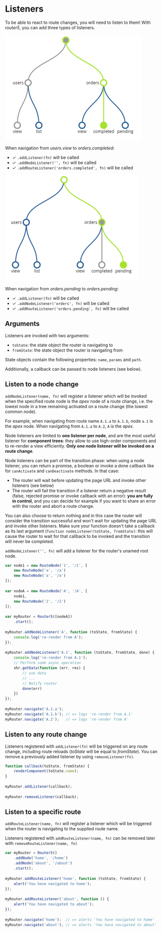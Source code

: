# Listeners

To be able to react to route changes, you will need to listen to them! With _router5_, you can
add three types of listeners.

![Navigation from 'users.view' to 'orders.completed'](/img/deactivation-activation-path.png)

When navigation from _users.view_ to _orders.completed_:

- &#x2713; `.addListener(fn)` will be called
- &#x2713; `.addNodeListener('', fn)` will be called
- &#x2713; `.addRouteListener('orders.completed', fn)` will be called


![Navigation from 'orders.completed' to 'orders.pending'](/img/deactivation-activation-path-2.png)

When navigation from _orders.pending_ to _orders.pending_:

- &#x2713; `.addListener(fn)` will be called
- &#x2713; `.addNodeListener('orders', fn)` will be called
- &#x2713; `.addRouteListener('orders.pending', fn)` will be called


## Arguments

Listeners are invoked with two arguments:

- `toState`: the state object the router is navigating to
- `fromState`: the state object the router is navigating from

State objects contain the following properties: `name`, `params` and `path`.

Additionally, a callback can be passed to node listeners (see below).

## Listen to a node change

`addNodeListener(name, fn)` will register a listener which will be invoked when the specified route node
is the _apex_ node of a route change, i.e. the lowest node in a tree remaining activated on a route change (the lowest
common node).

For example, when navigating from route name `A.1.a` to `A.1.b`, node `a.1` is the _apex_ node. When navigating
from `A.1.a` to `A.2`, `A` is the _apex_.

Node listeners are limited to __one listener per node__, and are the most useful listener for __component trees__:
they allow to use high-order components and to re-render a view efficiently. __Only one node listener will
be invoked on a route change__.

Node listeners can be part of the transition phase: when using a node listener, you can return a promise,
a boolean or invoke a done callback like for `canActivate` and `canDeactivate` methods. In that case:

- The router will wait before updating the page URL and invoke other listeners (see below)
- The router will fail the transition if a listener return a negative result (false, rejected
promise or invoke callback with an error): __you are fully in control__, and you can decide
for example if you want to share an error with the router and abort a route change.

You can also choose to return nothing and in this case the router will consider the transition successful and
won't wait for updating the page URL and invoke other listeners. Make sure your function doesn't take a callback as its
last argument (`function nodeListener(toState, fromState)`: this will cause the router to wait for that callback
to be invoked and the transition will never be completed.

`addNodeListener('', fn)` will add a listener for the router's unamed root node.

```javascript
var node1 = new RouteNode('1', '/1', [
    new RouteNode('a', '/a')
    new RouteNode('a', '/a')
]);

var nodeA = new RouteNode('A', '/A', [
    node1,
    new RouteNode('2', '/2')
]);

var myRouter = Router5([nodeA])
    .start();

myRouter.addNodeListener('A', function (toState, fromState) {
    console.log('re-render from A');
});

myRouter.addNodeListener('A.1', function (toState, fromState, done) {
    console.log('re-render from A.1');
    // Perform some async operation
    xhr.getData(function (err, res) {
        // use data
        // ...
        // Notify router
        done(err)
    })
});

myRouter.navigate('A.1.a');
myRouter.navigate('A.1.b'); // => logs 're-render from A.1'
myRouter.navigate('A.2');   // => logs 're-render from A'
```

## Listen to any route change

Listeners registered with `addListener(fn)` will be triggered on any route change, including route reloads (_toState_
will be equal to _fromState_). You can remove a previously added listener by using `removeListener(fn)`.

```javascript
function callback(toState, fromState) {
    renderComponent(toState.name);
}

myRouter.addListener(callback);

myRouter.removeListener(callback);
```

## Listen to a specific route

`addRouteListener(name, fn)` will register a listener which will be triggered when the router is navigating to
the supplied route name.

Listeners registered with `addRouteListener(name, fn)` can be removed later with `removeRouteListener(name, fn)`

```javascript
var myRouter = Router5()
    .addNode('home', '/home')
    .addNode('about', '/about')
    .start();

myRouter.addRouteListener('home', function (toState, fromState) {
    alert('You have navigated to home');
});

myRouter.addRouteListener('about', function () {
    alert('You have navigated to about');
});

myRouter.navigate('home');  // => alerts 'You have navigated to home'
myRouter.navigate('about'); // => alerts 'You have navigated to about'
```
